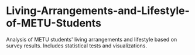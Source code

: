 # Living-Arrangements-and-Lifestyle-of-METU-Students
Analysis of METU students' living arrangements and lifestyle  based on survey results. Includes statistical tests and visualizations.
